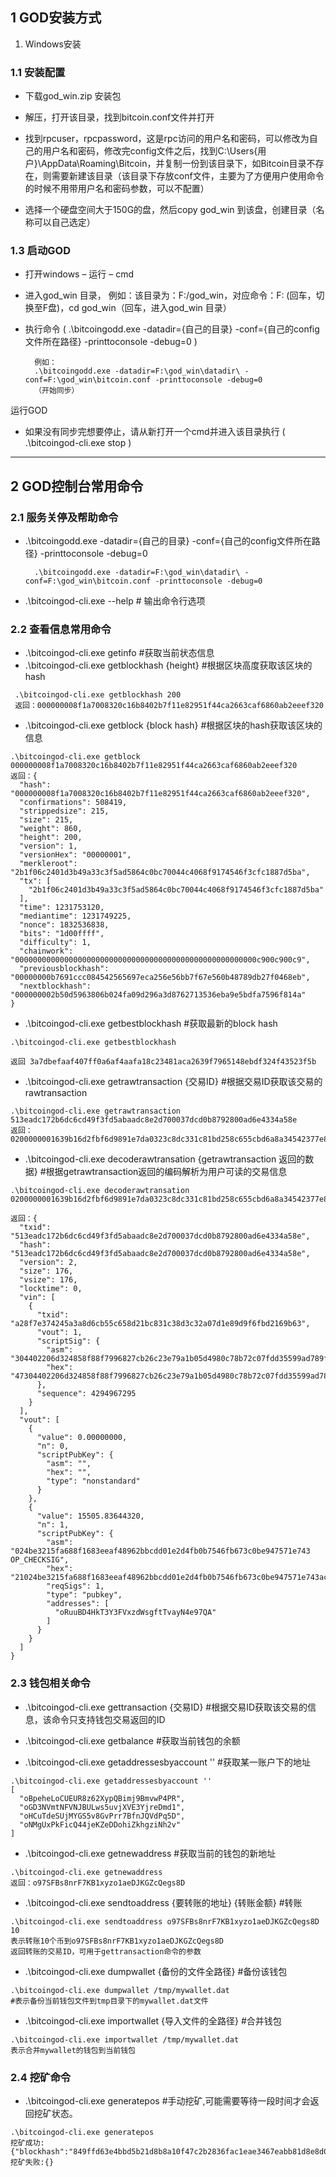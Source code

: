 ﻿## 1	GOD安装方式1. Windows安装 ### 1.1	安装配置- 下载god_win.zip 安装包- 解压，打开该目录，找到bitcoin.conf文件并打开- 找到rpcuser，rpcpassword，这是rpc访问的用户名和密码，可以修改为自己的用户名和密码，修改完config文件之后，找到C:\Users\{用户}\AppData\Roaming\Bitcoin，并复制一份到该目录下，如Bitcoin目录不存在，则需要新建该目录（该目录下存放conf文件，主要为了方便用户使用命令的时候不用带用户名和密码参数，可以不配置）- 选择一个硬盘空间大于150G的盘，然后copy god_win 到该盘，创建目录（名称可以自己选定）### 1.3	启动GOD- 打开windows – 运行 – cmd- 进入god_win 目录，例如：该目录为：F:/god_win，对应命令：F: (回车，切换至F盘)，cd god_win（回车，进入god_win 目录）- 执行命令 ( .\bitcoingodd.exe -datadir={自己的目录} -conf={自己的config文件所在路径} -printtoconsole -debug=0 )		例如：		.\bitcoingodd.exe -datadir=F:\god_win\datadir\ -conf=F:\god_win\bitcoin.conf -printtoconsole -debug=0		（开始同步）运行GOD- 如果没有同步完想要停止，请从新打开一个cmd并进入该目录执行 ( .\bitcoingod-cli.exe stop )	------------------------------------------------------------------------------------ ## 2	GOD控制台常用命令### 2.1	服务关停及帮助命令- .\bitcoingodd.exe -datadir={自己的目录} -conf={自己的config文件所在路径} -printtoconsole -debug=0 			.\bitcoingodd.exe -datadir=F:\god_win\datadir\ -conf=F:\god_win\bitcoin.conf -printtoconsole -debug=0- .\bitcoingod-cli.exe --help # 输出命令行选项### 2.2	查看信息常用命令- .\bitcoingod-cli.exe getinfo #获取当前状态信息- .\bitcoingod-cli.exe getblockhash {height} #根据区块高度获取该区块的hash ``` .\bitcoingod-cli.exe getblockhash 200 返回：000000008f1a7008320c16b8402b7f11e82951f44ca2663caf6860ab2eeef320```- .\bitcoingod-cli.exe getblock {block hash} #根据区块的hash获取该区块的信息```.\bitcoingod-cli.exe getblock 000000008f1a7008320c16b8402b7f11e82951f44ca2663caf6860ab2eeef320 返回：{  "hash": "000000008f1a7008320c16b8402b7f11e82951f44ca2663caf6860ab2eeef320",  "confirmations": 508419,  "strippedsize": 215,  "size": 215,  "weight": 860,  "height": 200,  "version": 1,  "versionHex": "00000001",  "merkleroot": "2b1f06c2401d3b49a33c3f5ad5864c0bc70044c4068f9174546f3cfc1887d5ba",  "tx": [    "2b1f06c2401d3b49a33c3f5ad5864c0bc70044c4068f9174546f3cfc1887d5ba"  ],  "time": 1231753120,  "mediantime": 1231749225,  "nonce": 1832536838,  "bits": "1d00ffff",  "difficulty": 1,  "chainwork": "000000000000000000000000000000000000000000000000000000c900c900c9",  "previousblockhash": "00000000b7691ccc084542565697eca256e56bb7f67e560b48789db27f0468eb",  "nextblockhash": "000000002b50d5963806b024fa09d296a3d8762713536eba9e5bdfa7596f814a"}```- .\bitcoingod-cli.exe getbestblockhash #获取最新的block hash```.\bitcoingod-cli.exe getbestblockhash返回 3a7dbefaaf407ff0a6af4aafa18c23481aca2639f7965148ebdf324f43523f5b```- .\bitcoingod-cli.exe getrawtransaction {交易ID} #根据交易ID获取该交易的rawtransaction```.\bitcoingod-cli.exe getrawtransaction 513eadc172b6dc6cd49f3fd5abaadc8e2d700037dcd0b8792800ad6e4334a58e返回：0200000001639b16d2fbf6d9891e7da0323c8dc331c81bd258c655cbd6a8a34542377e8fa2010000004847304402206d324858f88f7996827cb26c23e79a1b05d4980c78b72c07fdd35599ad789f6802200565e8339cb7d8dec1963c207e6072a0083240857e46e2075eaa69a96849586641ffffffff02000000000000000000a0c0fc05690100002321024be3215fa688f1683eeaf48962bbcdd01e2d4fb0b7546fb673c0be947571e743ac00000000```- .\bitcoingod-cli.exe decoderawtransation {getrawtransaction 返回的数据} #根据getrawtransaction返回的编码解析为用户可读的交易信息```.\bitcoingod-cli.exe decoderawtransation 0200000001639b16d2fbf6d9891e7da0323c8dc331c81bd258c655cbd6a8a34542377e8fa2010000004847304402206d324858f88f7996827cb26c23e79a1b05d4980c78b72c07fdd35599ad789f6802200565e8339cb7d8dec1963c207e6072a0083240857e46e2075eaa69a96849586641ffffffff02000000000000000000a0c0fc05690100002321024be3215fa688f1683eeaf48962bbcdd01e2d4fb0b7546fb673c0be947571e743ac00000000返回：{  "txid": "513eadc172b6dc6cd49f3fd5abaadc8e2d700037dcd0b8792800ad6e4334a58e",  "hash": "513eadc172b6dc6cd49f3fd5abaadc8e2d700037dcd0b8792800ad6e4334a58e",  "version": 2,  "size": 176,  "vsize": 176,  "locktime": 0,  "vin": [    {      "txid": "a28f7e374245a3a8d6cb55c658d21bc831c38d3c32a07d1e89d9f6fbd2169b63",      "vout": 1,      "scriptSig": {        "asm": "304402206d324858f88f7996827cb26c23e79a1b05d4980c78b72c07fdd35599ad789f6802200565e8339cb7d8dec1963c207e6072a0083240857e46e2075eaa69a968495866[ALL|FORKID]",        "hex": "47304402206d324858f88f7996827cb26c23e79a1b05d4980c78b72c07fdd35599ad789f6802200565e8339cb7d8dec1963c207e6072a0083240857e46e2075eaa69a96849586641"      },      "sequence": 4294967295    }  ],  "vout": [    {      "value": 0.00000000,      "n": 0,      "scriptPubKey": {        "asm": "",        "hex": "",        "type": "nonstandard"      }    },     {      "value": 15505.83644320,      "n": 1,      "scriptPubKey": {        "asm": "024be3215fa688f1683eeaf48962bbcdd01e2d4fb0b7546fb673c0be947571e743 OP_CHECKSIG",        "hex": "21024be3215fa688f1683eeaf48962bbcdd01e2d4fb0b7546fb673c0be947571e743ac",        "reqSigs": 1,        "type": "pubkey",        "addresses": [          "oRuuBD4HkT3Y3FVxzdWsgftTvayN4e97QA"        ]      }    }  ]}```### 2.3	钱包相关命令- .\bitcoingod-cli.exe gettransaction {交易ID} #根据交易ID获取该交易的信息，该命令只支持钱包交易返回的ID- .\bitcoingod-cli.exe getbalance #获取当前钱包的余额- .\bitcoingod-cli.exe getaddressesbyaccount '' #获取某一账户下的地址```.\bitcoingod-cli.exe getaddressesbyaccount ''[  "oBpeheLoCUEUR8z62XypQBimj9BmvwP4PR",   "oGD3NVmtNFVNJBULws5uvjXVE3YjreDmd1",   "oHCuTdeSUjMYGS5v8GvPrr7BfnJQVdPq5D",   "oNMgUxPkFicQ44jeKZeDDohiZkhgziNh2v"]```- .\bitcoingod-cli.exe getnewaddress #获取当前的钱包的新地址```.\bitcoingod-cli.exe getnewaddress返回：o97SFBs8nrF7KB1xyzo1aeDJKGZcQegs8D```- .\bitcoingod-cli.exe sendtoaddress {要转账的地址} {转账金额} #转账```.\bitcoingod-cli.exe sendtoaddress o97SFBs8nrF7KB1xyzo1aeDJKGZcQegs8D 10表示转账10个币到o97SFBs8nrF7KB1xyzo1aeDJKGZcQegs8D返回转账的交易ID，可用于gettransaction命令的参数```- .\bitcoingod-cli.exe dumpwallet {备份的文件全路径} #备份该钱包```.\bitcoingod-cli.exe dumpwallet /tmp/mywallet.dat#表示备份当前钱包文件到tmp目录下的mywallet.dat文件```- .\bitcoingod-cli.exe importwallet {导入文件的全路径} #合并钱包```.\bitcoingod-cli.exe importwallet /tmp/mywallet.dat表示合并mywallet的钱包到当前钱包```### 2.4	挖矿命令- .\bitcoingod-cli.exe generatepos #手动挖矿,可能需要等待一段时间才会返回挖矿状态。	```.\bitcoingod-cli.exe generatepos 挖矿成功:{"blockhash":"849ffd63e4bbd5b21d8b8a10f47c2b2836fac1eae3467eabb81d8e8d0756e6e3"}挖矿失败:{}```	
